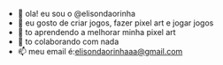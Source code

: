 - 👋 ola! eu sou o @elisondaorinha
- 👀 eu gosto de criar jogos, fazer pixel art e jogar jogos
- 🌱 to aprendendo a melhorar minha pixel art
- 💞️ to colaborando com nada
- 📫 meu email é:elisondaorinhaaa@gmail.com

<!---
elisondaorinha/elisondaorinha is a ✨ special ✨ repository because its `README.md` (this file) appears on your GitHub profile.
You can click the Preview link to take a look at your changes.
--->

